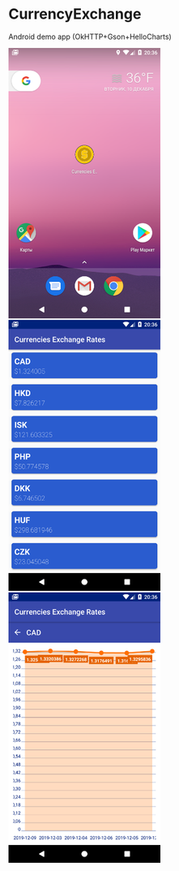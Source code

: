 # CurrencyExchange
Android demo app (OkHTTP+Gson+HelloCharts)

<img src="https://github.com/RomanTourdyiev/CurrencyExchange/blob/master/Screenshot_1576003000.png" width="300">

<img src="https://github.com/RomanTourdyiev/CurrencyExchange/blob/master/Screenshot_1576002992.png" width="300">

<img src="https://github.com/RomanTourdyiev/CurrencyExchange/blob/master/Screenshot_1576002995.png" width="300">
